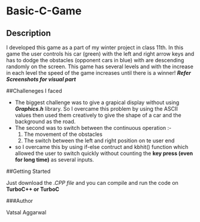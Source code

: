 # Basic-C-Game
## Description

I developed this game as a part of my winter project in class 11th. In this game the user controls his car (green) with the left and right arrow keys and has to dodge the obstacles (opponent cars in blue) with are descending randomly on the screen. This game has several levels and with the increase in each level the speed of the game increases until there is a winner!
_**Refer Screenshots for visual part**_ 

##Challeneges I faced
* The biggest challenge was to give a grapical display without using __*Graphics.h*__ library. So I overcame this problem by using the ASCII values then used them creatively to give the shape of a car and the background as the road.
* The second was to switch between the continuous operation :-
  1. The movement of the obstacles
  2. The switch between the left and right position on te user end
* so I overcame this by using if-else contruct and kbhit() function which allowed the user to switch quickly without counting the __key press (even for long time)__ as several inputs.

##Getting Started

Just download the *.CPP file* and you can compile and run the code on __TurboC++ or TurboC__

###Author

Vatsal Aggarwal

